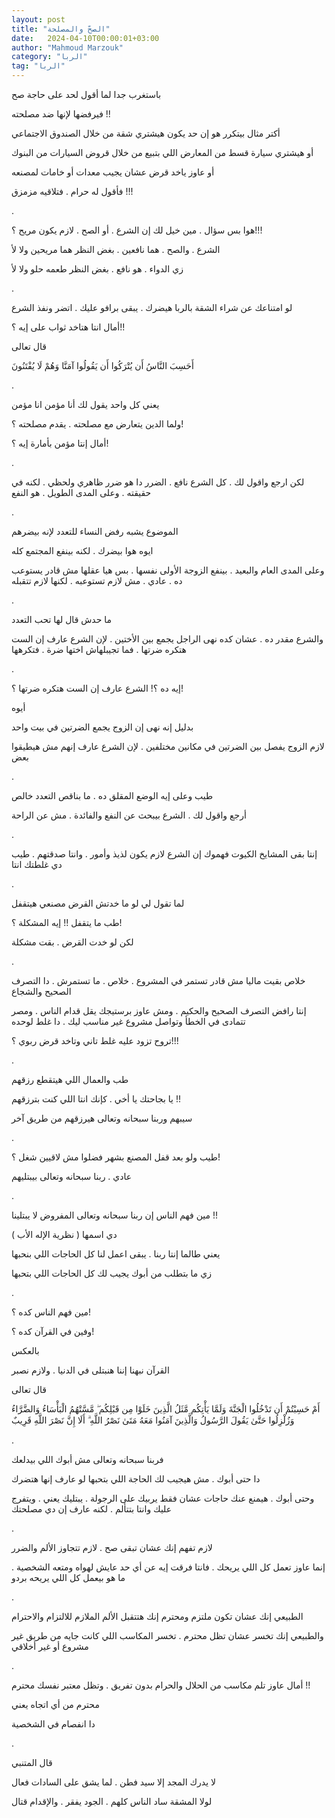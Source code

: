 ```yaml
---
layout: post
title: "الصحّ والمصلحة"
date:   2024-04-10T00:00:01+03:00
author: "Mahmoud Marzouk"
category: "الربا"
tag: "الربا"
---
```



باستغرب جدا لما أقول لحد على حاجة صح

فيرفضها لإنها ضد مصلحته !!

أكتر مثال بيتكرر هو إن حد يكون هيشتري شقة من خلال
الصندوق الاجتماعي

أو هيشتري سيارة قسط من المعارض اللي بتبيع من خلال قروض
السيارات من البنوك

أو عاوز ياخد قرض عشان يجيب معدات أو خامات لمصنعه

فأقول له حرام . فتلاقيه مزمزق !!!

.

هوا بس سؤال . مين خيل لك إن الشرع . أو الصح . لازم يكون
مريح ؟!!!

الشرع . والصح . هما نافعين . بغض النظر هما مريحين ولا
لأ

زي الدواء . هو نافع . بغض النظر طعمه حلو ولا لأ

.

لو امتناعك عن شراء الشقة بالربا هيضرك . يبقى برافو عليك
. اتضر ونفذ الشرع

أمال انتا هتاخد ثواب على إيه ؟!!

قال تعالى

أَحَسِبَ النَّاسُ أَن يُتْرَكُوا أَن يَقُولُوا آمَنَّا وَهُمْ لَا يُفْتَنُونَ

.

يعني كل واحد يقول لك أنا مؤمن انا مؤمن

ولما الدين يتعارض مع مصلحته . يقدم مصلحته ؟!

أمال إنتا مؤمن بأمارة إيه ؟!

.

لكن ارجع واقول لك . كل الشرع نافع . الضرر دا هو ضرر
ظاهري ولحظي . لكنه في حقيقته . وعلى المدى الطويل . هو النفع

.

الموضوع يشبه رفض النساء للتعدد لإنه بيضرهم

ايوه هوا بيضرك . لكنه بينفع المجتمع كله

وعلى المدى العام والبعيد . بينفع الزوجة الأولى نفسها .
بس هيا عقلها مش قادر يستوعب ده . عادي . مش لازم تستوعبه . لكنها لازم
تتقبله

.

ما حدش قال لها تحب التعدد

والشرع مقدر ده . عشان كده نهى الراجل يجمع بين الأختين .
لإن الشرع عارف إن الست هتكره ضرتها . فما تجيبلهاش اختها ضرة .
فتكرهها

.

إيه ده ؟! الشرع عارف إن الست هتكره ضرتها ؟!

أيوه

بدليل إنه نهى إن الزوج يجمع الضرتين في بيت واحد

لازم الزوج يفصل بين الضرتين في مكانين مختلفين . لإن
الشرع عارف إنهم مش هيطيقوا بعض

.

طيب وعلى إيه الوضع المقلق ده . ما بناقص التعدد
خالص

أرجع واقول لك . الشرع بيبحث عن النفع والفائدة . مش عن
الراحة

.

إنتا بقى المشايخ الكيوت فهموك إن الشرع لازم يكون لذيذ
وأمور . وانتا صدقتهم . طيب دي غلطتك انتا

.

لما تقول لي لو ما خدتش القرض مصنعي هيتقفل

طب ما يتقفل !! إيه المشكلة ؟!

لكن لو خدت القرض . بقت مشكلة

.

خلاص بقيت ماليا مش قادر تستمر في المشروع . خلاص . ما
تستمرش . دا التصرف الصحيح والشجاع

إنتا رافض التصرف الصحيح والحكيم . ومش عاوز برستيجك يقل
قدام الناس . ومصر تتمادى في الخطأ وتواصل مشروع غير مناسب ليك . دا غلط
لوحده

تروح تزود عليه غلط تاني وتاخد قرض ربوي ؟!!!

.

طب والعمال اللي هيتقطع رزقهم

يا بجاحتك يا أخي . كإنك انتا اللي كنت بترزقهم !!

سيبهم وربنا سبحانه وتعالى هيرزقهم من طريق آخر

.

طيب ولو بعد قفل المصنع بشهر فضلوا مش لاقيين شغل
؟!

عادي . ربنا سبحانه وتعالى بيبتليهم

.

مين فهم الناس إن ربنا سبحانه وتعالى المفروض لا
يبتلينا !!

دي اسمها ( نظرية الإله الأب )

يعني طالما إنتا ربنا . يبقى اعمل لنا كل الحاجات اللي
بنحبها

زي ما بتطلب من أبوك يجيب لك كل الحاجات اللي
بتحبها

.

مين فهم الناس كده ؟!

وفين في القرآن كده ؟!

بالعكس

القرآن نبهنا إننا هنبتلى في الدنيا . ولازم نصبر

قال تعالى

أَمْ حَسِبْتُمْ أَن تَدْخُلُوا الْجَنَّةَ وَلَمَّا يَأْتِكُم مَّثَلُ الَّذِينَ خَلَوْا مِن
قَبْلِكُم ۖ مَّسَّتْهُمُ الْبَأْسَاءُ وَالضَّرَّاءُ وَزُلْزِلُوا حَتَّىٰ يَقُولَ الرَّسُولُ وَالَّذِينَ آمَنُوا مَعَهُ
مَتَىٰ نَصْرُ اللَّهِ ۗ أَلَا إِنَّ نَصْرَ اللَّهِ قَرِيبٌ

.

فربنا سبحانه وتعالى مش أبوك اللي بيدلعك

دا حتى أبوك . مش هيجيب لك الحاجة اللي بتحبها لو عارف
إنها هتضرك

وحتى أبوك . هيمنع عنك حاجات عشان فقط يربيك على الرجولة .
يبتليك يعني . ويتفرج عليك وانتا بتتألم . لكنه عارف إن دي مصلحتك

.

لازم تفهم إنك عشان تبقى صح . لازم تتجاوز الألم
والضرر

إنما عاوز تعمل كل اللي يريحك . فانتا فرقت إيه عن أي حد
عايش لهواه ومتعه الشخصية . ما هو بيعمل كل اللي يريحه بردو

.

الطبيعي إنك عشان تكون ملتزم ومحترم إنك هتتقبل الألم
الملازم للالتزام والاحترام

والطبيعي إنك تخسر عشان تظل محترم . تخسر المكاسب اللي
كانت جايه من طريق غير مشروع أو غير أخلاقي

.

أمال عاوز تلم مكاسب من الحلال والحرام بدون تفريق . وتظل
معتبر نفسك محترم !!

محترم من أي اتجاه يعني

دا انفصام في الشخصية

.

قال المتنبي

لا يدرك المجد إلا سيد فطن . لما يشق على السادات
فعال

لولا المشقة ساد الناس كلهم . الجود يفقر . والإقدام
قتال
